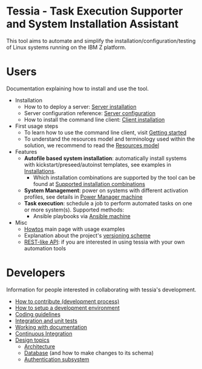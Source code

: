 <!--
Copyright 2016, 2017 IBM Corp.

Licensed under the Apache License, Version 2.0 (the "License");
you may not use this file except in compliance with the License.
You may obtain a copy of the License at

   http://www.apache.org/licenses/LICENSE-2.0

Unless required by applicable law or agreed to in writing, software
distributed under the License is distributed on an "AS IS" BASIS,
WITHOUT WARRANTIES OR CONDITIONS OF ANY KIND, either express or implied.
See the License for the specific language governing permissions and
limitations under the License.
-->
# Tessia - Task Execution Supporter and System Installation Assistant

This tool aims to automate and simplify the installation/configuration/testing of Linux systems running on the IBM Z platform.

# Users

Documentation explaining how to install and use the tool.

- Installation
    - How to to deploy a server: [Server installation](users/server_install.md)
    - Server configuration reference: [Server configuration](users/server_conf.md)
    - How to install the command line client: [Client installation](users/client_install.md)
- First usage steps
    - To learn how to use the command line client, visit [Getting started](users/getting_started.md)
    - To understand the resources model and terminology used within the solution, we recommend to read the [Resources model](users/resources_model.md)
- Features
    - **Autofile based system installation**: automatically install systems with kickstart/preseed/autoinst templates, see examples in [Installations](users/howtos.md#installations).
        - Which installation combinations are supported by the tool can be found at [Supported installation combinations](users/supported_install_combinations.md)
    - **System Management**: power on systems with different activation profiles, see details in [Power Manager machine](users/powerman_machine.md)
    - **Task execution**: schedule a job to perform automated tasks on one or more system(s). Supported methods:
        - Ansible playbooks via [Ansible machine](users/ansible_machine.md)
- Misc
    - [Howtos](users/howtos.md) main page with usage examples
    - Explanation about the project's [versioning scheme](users/versioning.md)
    - [REST-like API](users/api.md): if you are interested in using tessia with your own automation tools

# Developers

Information for people interested in collaborating with tessia's development.

- [How to contribute (development process)](developers/contributing.md)
- [How to setup a development environment](developers/dev_env.md)
- [Coding guidelines](developers/coding_guidelines.md)
- [Integration and unit tests](developers/tests.md)
- [Working with documentation](developers/documentation.md)
- [Continuous Integration](developers/continuous_integration.md)
- [Design topics](developers/design.md)
    - [Architecture](developers/design.md#architecture)
    - [Database](developers/design.md#database) (and how to make changes to its schema)
    - [Authentication subsystem](developers/design.md#authentication-subsystem)
